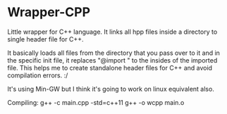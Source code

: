 # Wrapper-CPP
Little wrapper for C++ language. It links all hpp files inside a directory to single header file for C++.

It basically loads all files from the directory that you pass over to it and in the specific init file, it replaces "@import <import file name>" to the insides of the imported file. This helps me to create standalone header files for C++ and avoid compilation errors. :/

It's using Min-GW but I think it's going to work on linux equivalent also.

Compiling:
g++ -c main.cpp -std=c++11
g++ -o wcpp main.o

